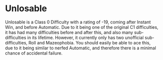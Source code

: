 # Unlosable

Unlosable is a Class 0 Difficulty with a rating of -19, coming after Instant Win, and before Automatic. Due to it being one of the original C1 difficulties, it has had many difficulties before and after this, and also many sub-difficulties in its lifetime. However, it currently only has two unofficial sub-difficulties, Roll and Mazeophobia. You should easily be able to ace this, due to it being similar to nerfed Automatic, and therefore there is a minimal chance of accidental failure.